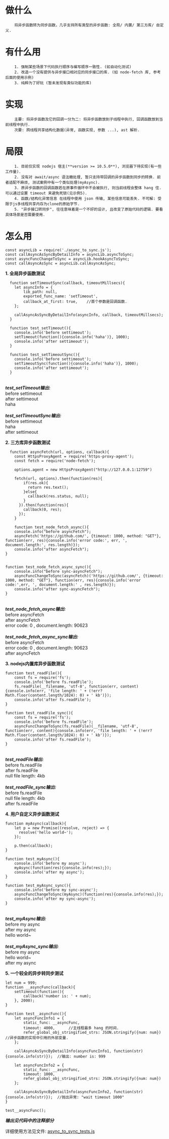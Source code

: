 # 做什么
		将异步函数转为同步函数，几乎支持所有类型的异步函数: 全局/ 内置/ 第三方库/ 自定义.
		
# 有什么用
		1. 强制某些场景下代码执行顺序与编写顺序一致性. (如自动化测试)
		2. 改造一个没有提供与异步接口相对应的同步接口的库. (如 node-fetch 库, 参考后面的使用示例)
		3. 纯粹为了好玩 (暂未发现有类似功能的库)
		
# 实现
		主要: 将异步函数及它的回调一分为二: 将异步函数放到子线程中执行, 回调函数放到当前线程中执行.
		次要: 跨线程共享结构化数据(异常, 函数实现, 参数 ...), ast 解析.
	
# 局限
		1. 目前仅实现 nodejs 宿主(**version >= 10.5.0**), 浏览器下待实现(有一些工作量).
		2. 没有对 await/async 语法糖处理, 暂只支持带回调的异步函数到同步的转换. 前者适配不麻烦, 测试案例中有一个类似处理(myAsync).
		3. 原异步函数的回调函数若在原事件循环中不会被执行, 则当前线程会整体 hang 住. 可以通过设置 timeout 来避免死锁(见示例5).
		4. 函数/结构化异常信息 在线程中使用 json 传输, 某些信息可能丢失. 不可解: 受限于js多线程共享内存为clone的原始字节.
		5. "异步接口转同步", 往往意味着是一个不好的设计, 且改变了原始代码的逻辑. 要看具体场景是否需要使用.

# 怎么用
```
const asyncLib = require('./async_to_sync.js');
const callAsyncAsSyncByDetailInfo = asyncLib.asyncToSync;
const asyncFuncChangeToSync = asyncLib.hookAsyncToSync;
const callAsyncAsSync = asyncLib.callAsyncAsSync;
```

**1. 全局异步函数测试**
```
  function setTimeoutSync(callback, timeoutMillsecs){
	let asyncInfo = {
		lib_path: null,
		exported_func_name: 'setTimeout',
		callback_at_first: true,	//首个参数是回调函数.
	};

	callAsyncAsSyncByDetailInfo(asyncInfo, callback, timeoutMillsecs);
  }
  
  function test_setTimeout(){
    console.info('before settimeout');
    setTimeout(function(){console.info('haha')}, 1000);
    console.info('after settimeout');
  }
  
  function test_setTimeoutSync(){
    console.info('before settimeout');
    setTimeoutSync(function(){console.info('haha')}, 1000);
    console.info('after settimeout');
  }
```
<br/>***test_setTimeout输出:***<br/>before settimeout<br/>after settimeout<br/>haha<br/>
<br/>***test_setTimeoutSync输出:***<br/>before settimeout<br/>haha<br/>after settimeout<br/>


**2. 三方库异步函数测试**
```
  function asyncFetch(url, options, callback){
    const HttpsProxyAgent = require('https-proxy-agent');
    const fetch = require('node-fetch');

    options.agent = new HttpsProxyAgent("http://127.0.0.1:12759") 

    fetch(url, options).then(function(res){
        if(res.ok){
          return res.text();
        }else{
          callback(res.status, null);
        }
      }).then(function(res){
        callback(0, res);
      });
    }

    function test_node_fetch_async(){
	console.info("before asyncFetch");
	asyncFetch('https://github.com/', {timeout: 1000, method: "GET"}, function(err, res){console.info('error code:', err, ', document.length:', res.length)});
	console.info("after asyncFetch");
}


function test_node_fetch_async_sync(){
	console.info("before sync-asyncFetch");
	asyncFuncChangeToSync(asyncFetch)('https://github.com/', {timeout: 1000, method: "GET"}, function(err, res){console.info('error code:',err, ', document.length:' , res.length)});
	console.info("after sync-asyncFetch");
}

```
<br/>***test_node_fetch_async输出:***<br/>before asyncFetch<br/>after asyncFetch<br/>error code: 0 , document.length: 90623</br>
<br/>***test_node_fetch_async_sync输出:***<br/>before asyncFetch<br/>error code: 0 , document.length: 90623</br>after asyncFetch<br/>

**3. nodejs内置库异步函数测试**
```
function test_readFile(){
	const fs = require('fs');
	console.info('before fs.readFile');
	fs.readFile(__filename, 'utf-8', function(err, content){console.info(err, 'file length: ' + (!err?Math.floor(content.length/1024): 0) + ' kb')});
	console.info('after fs.readFile');
}

function test_readFile_sync(){
	const fs = require('fs');
	console.info('before fs.readFile');
	asyncFuncChangeToSync(fs.readFile)(__filename, 'utf-8', function(err, content){console.info(err, 'file length: ' + (!err?Math.floor(content.length/1024): 0) + ' kb')});
	console.info('after fs.readFile');
}
```
<br/>***test_readFile输出:***</br>before fs.readFile<br/>after fs.readFile<br/>null file length: 4kb<br/>
<br/>***test_readFile_sync输出:***<br/>before fs.readFile<br/>null file length: 4kb<br/>after fs.readFile<br/>

**4. 用户自定义异步函数测试**
```
function myAsync(callback){
	let p = new Promise((resolve, reject) => {
	  resolve('hello world~');
	});
	
	p.then(callback);
}

function test_myAsync(){
	console.info('before my async');
	myAsync(function(res){console.info(res);});
	console.info('after my async');
}

function test_myAsync_sync(){
	console.info('before my sync-async');
	asyncFuncChangeToSync(myAsync)(function(res){console.info(res);});
	console.info('after my sync-async');
}
```
<br/>***test_myAsync输出:***<br/>before my async<br/>after my async<br/>hello world~<br/>
<br/>***test_myAsync_sync输出:***<br/>before my async<br/>hello world~<br/>after my async<br/>

**5. 一个较全的异步转同步测试**
```
let num = 999;
function __asyncFunc(callback){
	setTimeout(function(){
		callback('number is: ' + num);
	}, 2000);
}

function test__asyncFunc(){
	let asyncFuncInfo1 = {
		static_func: __asyncFunc,
		timeout: 4000,		//主线程最多 hang 的时间.
		refer_global_obj_stringified_strs: JSON.stringify({num: num})	//异步函数的实现中引用的外部变量.
	};
	
	callAsyncAsSyncByDetailInfo(asyncFuncInfo1, function(str){console.info(str)});	//输出: number is: 999
	
	let asyncFuncInfo2 = {
		static_func: __asyncFunc,
		timeout: 1000,
		refer_global_obj_stringified_strs: JSON.stringify({num: num})
	};
	
	callAsyncAsSyncByDetailInfo(asyncFuncInfo2, function(str){console.info(str)});	//抛出异常: "wait timeout 1000"
}

test__asyncFunc();
```
***输出见代码中的注释部分***

详细使用方法见文件: [async_to_sync_tests.js](https://raw.githubusercontent.com/juniorfans/async_to_sync/master/async_to_sync_tests.js)
